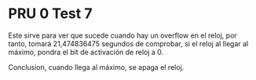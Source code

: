 # PRU 0 Test 7

Este sirve para ver que sucede cuando hay un overflow en el reloj,
por tanto, tomará 21,474836475 segundos de comprobar,
si el reloj al llegar al máximo, pondra el bit de activación de reloj a 0.

Conclusion, cuando llega al máximo, se apaga el reloj.